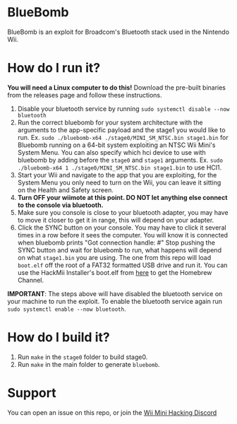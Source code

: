 # BlueBomb

BlueBomb is an exploit for Broadcom's Bluetooth stack used in the Nintendo Wii.

# How do I run it?

__You will need a Linux computer to do this!__
Download the pre-built binaries from the releases page and follow these instructions.
1. Disable your bluetooth service by running `sudo systemctl disable --now bluetooth`
2. Run the correct bluebomb for your system architecture with the arguments to the app-specific payload and the stage1 you would like to run.
    Ex. `sudo ./bluebomb-x64 ./stage0/MINI_SM_NTSC.bin stage1.bin` for Bluebomb running on a 64-bit system exploiting an NTSC Wii Mini's System Menu.
    You can also specify which hci device to use with bluebomb by adding before the `stage0` and `stage1` arguments.
    Ex. `sudo ./bluebomb-x64 1 ./stage0/MINI_SM_NTSC.bin stage1.bin` to use HCI1.
3. Start your Wii and navigate to the app that you are exploiting, for the System Menu you only need to turn on the Wii, you can leave it sitting on the Health and Safety screen.
4. __Turn OFF your wiimote at this point. DO NOT let anything else connect to the console via bluetooth.__
5. Make sure you console is close to your bluetooth adapter, you may have to move it closer to get it in range, this will depend on your adapter.
6. Click the SYNC button on your console. You may have to click it several times in a row before it sees the computer.
    You will know it is connected when bluebomb prints "Got connection handle: #"
    Stop pushing the SYNC button and wait for bluebomb to run, what happens will depend on what `stage1.bin` you are using.
    The one from this repo will load `boot.elf` off the root of a FAT32 formatted USB drive and run it. You can use the HackMii Installer's boot.elf from [here](https://bootmii.org/download/) to get the Homebrew Channel.

__IMPORTANT__: The steps above will have disabled the bluetooth service on your machine to run the exploit. To enable the bluetooth service again run `sudo systemctl enable --now bluetooth`.

# How do I build it?

1. Run `make` in the `stage0` folder to build stage0.
2. Run `make` in the main folder to generate `bluebomb`.

# Support
You can open an issue on this repo, or join the [Wii Mini Hacking Discord](https://discord.gg/MYm9kB7)
